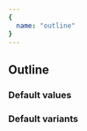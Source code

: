 ```yaml
---
{
  name: "outline"
}
---
```


## Outline

### Default values
<!-- defaults.values.start -->
<!-- defaults.values.end -->


### Default variants
<!-- defaults.variants.start -->
<!-- defaults.variants.end -->
